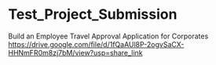 # Test_Project_Submission
Build an Employee Travel Approval Application for Corporates
https://drive.google.com/file/d/1fQaAUl8P-2ogvSaCX-HHNmFR0m8zj7bM/view?usp=share_link
